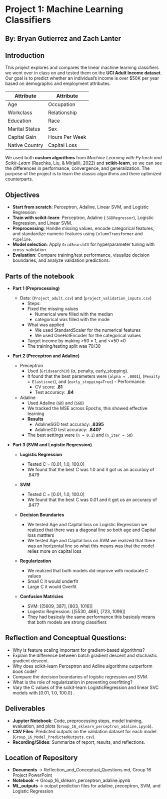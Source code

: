 # Project 1: Machine Learning Classifiers
## By: Bryan Gutierrez and Zach Lanter

## Introduction  
This project explores and compares the linear machine learning classifiers we went over in class on and tested them on the **UCI Adult Income dataset**. Our goal is to predict whether an individual’s income is over \$50K per year based on demographic and employment attributes.  



| Attribute          | Attribute        |
|--------------------|------------------|
| Age                | Occupation       |
| Workclass          | Relationship     |
| Education          | Race             |
| Marital Status     | Sex              |
| Capital Gain        | Hours Per Week   |
| Native Country     |    Capital Loss              |


We used both **custom algorithms** from *Machine Learning with PyTorch and Scikit-Learn* (Raschka, Liu, & Mirjalili, 2022) and **scikit-learn**, so we can see the differences in performance, convergence, and generalization. The purpose of the project is to learn the classic algorithms and there optimized counterparts.  



## Objectives  
- **Start from scratch**: Perceptron, Adaline, Linear SVM, and Logistic Regression
- **Train with scikit-learn**: Perceptron, Adaline ( `SGDRegressor`), Logistic Regression, and Linear SVM.  
- **Preprocessing**: Handle missing values, encode categorical features, and standardize numeric features using `ColumnTransformer` and `Pipeline`.  
- **Model selection**: Apply `GridSearchCV` for hyperparameter tuning with cross-validation.
- **Evaluation**: Compare training/test performance, visualize decision boundaries, and analyze validation predictions.


## Parts of the notebook 
- **Part 1 (Preprocessing)**
  -  Data: (`Project_adult.csv`) and (`project_validation_inputs.csv`)
      -  Steps:
      -  Fixed the missing values
          -  Numerical were filled with the median
          -  categorical was filled with the mode
      -  What was applied
          - We used StandardScaler for the numerical features
          - We used OneHotEncoder for the categorical values
      - Target income by making >50 = 1, and <=50 =0
      - The training/testing split was 70/30
- **Part 2 (Preceptron and Adaline)**
  - Preceptron
      -  Used (`GridsearchCV`) (α, penalty, early_stopping).
      -  It found that the best parameters were (`alpha = .0001`), (`Penalty = Elasticnet`), and (`early_stopping=True`)
        -  Performance:
            - CV score: **.81**
            - Test accuracy: **.84**
  - Adaline
      - Used Adaline (`GD`) and (`SGD`)
      - We tracked the MSE across Epochs, this showed effective learning
      - **Results**
          - AdalineSGD test accuracy: **.8395**
          - AdalineGD test accuracy: **.8407**
      - The best settings were (`n = 0.1`) and (`n_iter = 50`)


- **Part 3 (SVM and Logistic Regression)**
    - **Logistic Regression**
        - Tested C = [0.01, 1.0, 100.0]
        - We found that the best C was 1.0 and it got us an accuracy of .8479

    - **SVM**
        - Tested C = [0.01, 1.0, 100.0]
        - We found that the best C was 0.01 and it got us an accuracy of .8477
    
  - **Decision Boundaries**
      - We tested Age and Capital loss on Logistic Regression we realized that there was a diagonal line so both age and Capital loss mattters
      - We tested Age and Capital loss on SVM we realized that there was an horizontal line so what this means was that the model relies more on capital loss



  - **Regularization**
      - We realized that both models did improve with modarate C values
      - Small C it would underfit
      - Large C it would Overfit
      
        

  - **Confusion Matricies**
      - SVM: [[5609, 387], [803, 1016]]
      - Logestic Regression: [[5530, 466], [723, 1096]]
      - They had basicaly the same performance this basicaly means that both models are strong classifiers


  

        
    
    
        
    
    
    
      
            



  
 ## Reflection and Conceptual Questions:
 
  - Why is feature scaling important for gradient-based algorithms?
  - Explain the difference between batch gradient descent and stochastic gradient descent.
  - Why does scikit-learn Perceptron and Adline algorithms outperform book code?
  - Compare the decision boundaries of logistic regression and SVM.
  - What is the role of regularization in preventing overfitting?
  - Vary the C values of the scikit-learn LogisticRegression and linear SVC models with  [0.01, 1.0, 100.0] .

## Deliverables  
- **Jupyter Notebook**: Code, preprocessing steps, model training, evaluation, and plots (`Group_16_sklearn_perceptron_adaline.ipynb`).  
- **CSV Files**: Predicted outputs on the validation dataset for each model (`Group_16_Model_PredictedOutputs.csv`).  
- **Recording/Slides**: Summarize of report, results, and reflections.


## Location of Repository
- **Documents** -> Reflection_and_Conceptual_Questions.md, Group 16 Project PowerPoint
- **Notebook** -> Group_16_sklearn_perceptron_adaline.ipynb
- **ML_outputs** -> output prediction files for adaline, preceptron, SVM, and Logistic Regression
